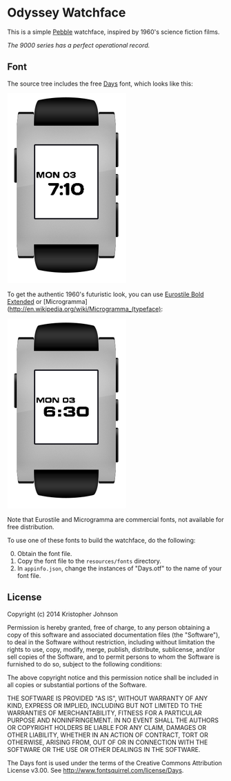 # Odyssey Watchface

This is a simple [Pebble](http://getpebble.com) watchface, inspired by 1960's science fiction films.

*The 9000 series has a perfect operational record.*


## Font

The source tree includes the free [Days](http://www.fontsquirrel.com/fonts/Days) font, which looks like this:

![Days font screenshot](odyssey_screenshot.png)

To get the authentic 1960's futuristic look, you can use [Eurostile Bold Extended](http://en.wikipedia.org/wiki/Eurostile)
or [Microgramma](http://en.wikipedia.org/wiki/Microgramma_(typeface):

![Eurostile Bold Extended font screenshot](eurostile_screenshot.png)

Note that Eurostile and Microgramma are commercial fonts, not available for free distribution.

To use one of these fonts to build the watchface, do the following:

0. Obtain the font file.
0. Copy the font file to the `resources/fonts` directory.
0. In `appinfo.json`, change the instances of "Days.otf" to the name of your font file.



## License

Copyright (c) 2014 Kristopher Johnson

Permission is hereby granted, free of charge, to any person obtaining
a copy of this software and associated documentation files (the
"Software"), to deal in the Software without restriction, including
without limitation the rights to use, copy, modify, merge, publish,
distribute, sublicense, and/or sell copies of the Software, and to
permit persons to whom the Software is furnished to do so, subject to
the following conditions:

The above copyright notice and this permission notice shall be
included in all copies or substantial portions of the Software.

THE SOFTWARE IS PROVIDED "AS IS", WITHOUT WARRANTY OF ANY KIND,
EXPRESS OR IMPLIED, INCLUDING BUT NOT LIMITED TO THE WARRANTIES OF
MERCHANTABILITY, FITNESS FOR A PARTICULAR PURPOSE AND
NONINFRINGEMENT. IN NO EVENT SHALL THE AUTHORS OR COPYRIGHT HOLDERS BE
LIABLE FOR ANY CLAIM, DAMAGES OR OTHER LIABILITY, WHETHER IN AN ACTION
OF CONTRACT, TORT OR OTHERWISE, ARISING FROM, OUT OF OR IN CONNECTION
WITH THE SOFTWARE OR THE USE OR OTHER DEALINGS IN THE SOFTWARE.

The Days font is used under the terms of the Creative Commons Attribution License v3.00. See <http://www.fontsquirrel.com/license/Days>.
